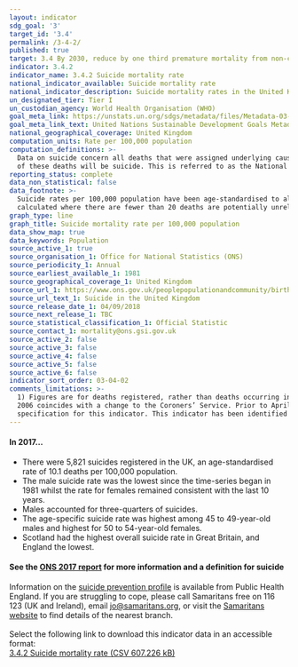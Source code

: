 ```yaml
---
layout: indicator
sdg_goal: '3'
target_id: '3.4'
permalink: /3-4-2/
published: true
target: 3.4 By 2030, reduce by one third premature mortality from non-communicable diseases through prevention and treatment and promote mental health and well-being
indicator: 3.4.2
indicator_name: 3.4.2 Suicide mortality rate
national_indicator_available: Suicide mortality rate
national_indicator_description: Suicide mortality rates in the United Kingdom
un_designated_tier: Tier I
un_custodian_agency: World Health Organisation (WHO)
goal_meta_link: https://unstats.un.org/sdgs/metadata/files/Metadata-03-04-02.pdf
goal_meta_link_text: United Nations Sustainable Development Goals Metadata (PDF 65.1 KB)
national_geographical_coverage: United Kingdom
computation_units: Rate per 100,000 population
computation_definitions: >-
  Data on suicide concern all deaths that were assigned underlying cause of intentional self-harm (for those aged 10 years and above). We also include deaths caused by injury or poisoning of undetermined intent (for those aged 15 years and above), based on the assumption that the majority
  of these deaths will be suicide. This is referred to as the National Statistics definition of suicide.
reporting_status: complete
data_non_statistical: false
data_footnote: >-
  Suicide rates per 100,000 population have been age-standardised to allow comparison between populations which may contain different proportions of people of different ages. Suicide rates by age are based on age-specific suicide rates per 100,000 population. Age-specific rates are
  calculated where there are fewer than 20 deaths are potentially unreliable. These figures are denoted with a 'u' in Source 1. Rates were not calculated where there were fewer than 3 death registrations.
graph_type: line
graph_title: Suicide mortality rate per 100,000 population
data_show_map: true
data_keywords: Population
source_active_1: true
source_organisation_1: Office for National Statistics (ONS)
source_periodicity_1: Annual  
source_earliest_available_1: 1981
source_geographical_coverage_1: United Kingdom 
source_url_1: https://www.ons.gov.uk/peoplepopulationandcommunity/birthsdeathsandmarriages/deaths/datasets/suicidesintheunitedkingdomreferencetables 
source_url_text_1: Suicide in the United Kingdom  
source_release_date_1: 04/09/2018
source_next_release_1: TBC
source_statistical_classification_1: Official Statistic
source_contact_1: mortality@ons.gsi.gov.uk
source_active_2: false
source_active_3: false
source_active_4: false
source_active_5: false
source_active_6: false
indicator_sort_order: 03-04-02
comments_limitations: >-
  1) Figures are for deaths registered, rather than deaths occurring in each calendar year. Due to the length of time it takes to complete a coroner's inquest, it can take months or even years for a suicide to be registered. 2) The large increase seen in Northern Ireland between 2004 and
  2006 coincides with a change to the Coroners’ Service. Prior to April 2006, there were seven Coroners’ districts in Northern Ireland. Following a review of the Coroners’ Service, the separate districts were amalgamated into one centralised Coroners’ Service. Data follows the UN
  specification for this indicator. This indicator has been identified in collaboration with topic experts.
---
```

#### In **2017**… 
* There were 5,821 suicides registered in the UK, an age-standardised rate of 10.1 deaths per 100,000 population. 
* The male suicide rate was the lowest since the time-series began in 1981 whilst the rate for females remained consistent with the last 10 years. 
* Males accounted for three-quarters of suicides. 
* The age-specific suicide rate was highest among 45 to 49-year-old males and highest for 50 to 54-year-old females. 
* Scotland had the highest overall suicide rate in Great Britain, and England the lowest. 

#### See the [ONS 2017 report](https://www.ons.gov.uk/peoplepopulationandcommunity/birthsdeathsandmarriages/deaths/bulletins/suicidesintheunitedkingdom/2017registrations) for more information and a definition for suicide

Information on the [suicide prevention profile](https://www.gov.uk/government/collections/suicide-prevention-profile) is available from Public Health England.
If you are struggling to cope, please call Samaritans free on 116 123 (UK and Ireland), email jo@samaritans.org, or visit the [Samaritans website](https://www.samaritans.org) to find details of the nearest branch. <br><br> Select the following link to download this indicator data in an accessible format:<br>[3.4.2 Suicide mortality rate (CSV 607.226 kB)](https://sustainabledevelopment-uk.github.io/sdg-data/data/3-4-2.csv)